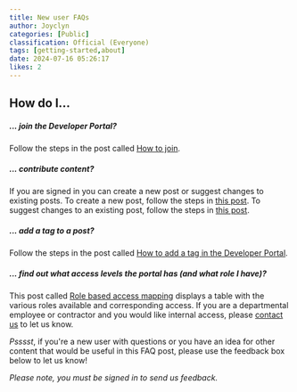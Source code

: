 ```yaml
---
title: New user FAQs
author: Joyclyn
categories: [Public]
classification: Official (Everyone)
tags: [getting-started,about]
date: 2024-07-16 05:26:17 
likes: 2
---
```


## How do I...

##### ... join the Developer Portal?
Follow the steps in the post called [How to join](https://developer.qed.qld.gov.au/public/How-to-join/).
<br>

##### ... contribute content?
If you are signed in you can create a new post or suggest changes to existing posts.
To create a new post, follow the steps in [this post](https://developer.qed.qld.gov.au/public/How-to-add-a-new-post-using-the-inline-editing-tool/).
To suggest changes to an existing post, follow the steps in [this post](https://developer.qed.qld.gov.au/public/How-to-edit-an-existing-post-in-Developer-Portal/).
<br>

##### ... add a tag to a post?
Follow the steps in the post called [How to add a tag in the Developer Portal](https://developer.qed.qld.gov.au/public/How-to-add-a-pre-defined-tag-in-DevPortal/).
<br>

##### ... find out what access levels the portal has (and what role I have)? 
This post called [Role based access mapping](https://developer.qed.qld.gov.au/public/Role-based-access-mapping-in-Developer-Portal/) displays a table with the various roles available and corresponding access.
If you are a departmental employee or contractor and you would like internal access, please [contact us](https://developer.qed.qld.gov.au/contact-us/) to let us know.
<br>

*Psssst*, if you're a new user with questions or you have an idea for other content that would be useful in this FAQ post, please use the feedback box below to let us know! 

*Please note, you must be signed in to send us feedback.*